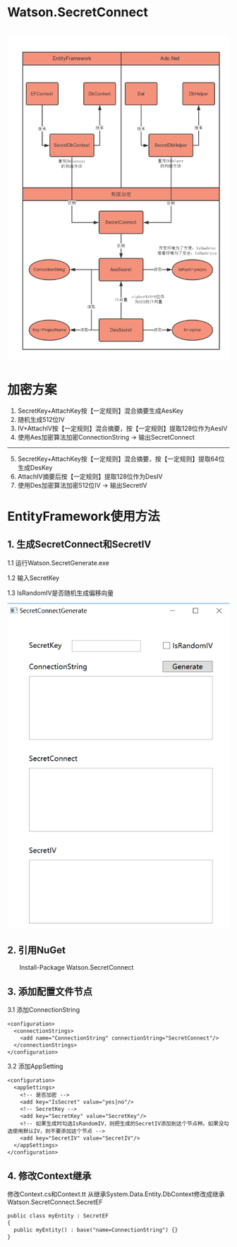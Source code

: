 Watson.SecretConnect
=====

![struct images](Watson.SecretConnect/数据库加密方案.png)
=====

# 加密方案
1. SecretKey+AttachKey按【一定规则】混合摘要生成AesKey
2. 随机生成512位IV
3. IV+AttachIV按【一定规则】混合摘要，按【一定规则】提取128位作为AesIV
4. 使用Aes加密算法加密ConnectionString -> 输出SecretConnect
-----
5. SecretKey+AttachKey按【一定规则】混合摘要，按【一定规则】提取64位生成DesKey
6. AttachIV摘要后按【一定规则】提取128位作为DesIV
7. 使用Des加密算法加密512位IV -> 输出SecretIV

# EntityFramework使用方法
## 1. 生成SecretConnect和SecretIV
1.1 运行Watson.SecretGenerate.exe

1.2 输入SecretKey

1.3 IsRandomIV是否随机生成偏移向量

![generate images](Watson.SecretConnect/加密截图.png)
## 2. 引用NuGet
        Install-Package Watson.SecretConnect
## 3. 添加配置文件节点
3.1 添加ConnectionString
```CSharp
<configuration>
  <connectionStrings>
    <add name="ConnectionString" connectionString="SecretConnect"/>
  </connectionStrings>
</configuration>
```
3.2 添加AppSetting
```CSharp
<configuration>
  <appSettings>
    <!-- 是否加密 -->
    <add key="IsSecret" value="yes|no"/>
    <!-- SecretKey -->
    <add key="SecretKey" value="SecretKey"/>
    <!-- 如果生成时勾选IsRandomIV，则把生成的SecretIV添加到这个节点种。如果没勾选使用默认IV，则不要添加这个节点 -->
    <add key="SecretIV" value="SecretIV"/>
  </appSettings>
</configuration>
```
## 4. 修改Context继承
修改Context.cs和Context.tt
从继承System.Data.Entity.DbContext修改成继承Watson.SecretConnect.SecretEF
```CSharp
public class myEntity : SecretEF
{
  public myEntity() : base("name=ConnectionString") {}
}
```
